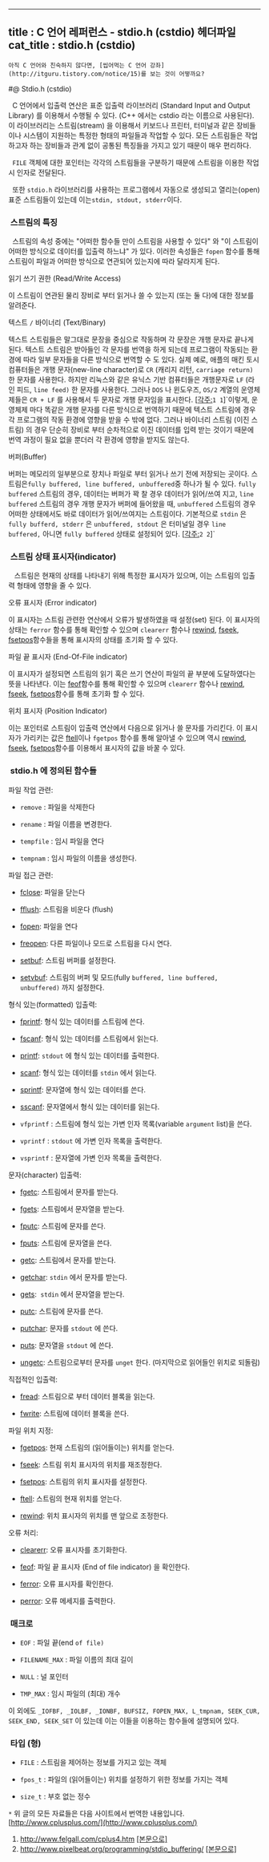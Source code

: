 ----------------
title : C 언어 레퍼런스 - stdio.h (cstdio) 헤더파일
cat_title :  stdio.h (cstdio)
--------------




```warning
아직 C 언어와 친숙하지 않다면, [씹어먹는 C 언어 강좌](http://itguru.tistory.com/notice/15)를 보는 것이 어떻까요?
```

#@ Stdio.h (cstdio)

  C 언어에서 입출력 연산은 표준 입출력 라이브러리 (Standard Input and Output Library) 를 이용해서 수행될 수 있다. (C++ 에서는 cstdio 라는 이름으로 사용된다). 이 라이브러리는 스트림(stream) 을 이용해서 키보드나 프린터, 터미널과 같은 장비들이나 시스템이 지원하는 특정한 형태의 파일들과 작업할 수 있다. 모든 스트림들은 작업하고자 하는 장비들과 관계 없이 공통된 특징들을 가지고 있기 때문이 매우 편리하다.

  `FILE` 객체에 대한 포인터는 각각의 스트림들을 구분하기 때문에 스트림을 이용한 작업시 인자로 전달된다.

  또한 `stdio.h` 라이브러리를 사용하는 프로그램에서 자동으로 생성되고 열리는(open) 표준 스트림들이 있는데 이는`stdin, stdout, stderr`이다.



###  스트림의 특징




  스트림의 속성 중에는 "어떠한 함수들 만이 스트림을 사용할 수 있다" 와 "이 스트림이 어떠한 방식으로 데이터를 입출력 하느냐" 가 있다. 이러한 속성들은 `fopen` 함수를 통해 스트림이 파일과 어떠한 방식으로 연관되어 있는지에 따라 달라지게 된다.

읽기 쓰기 권한 (Read/Write Access)

이 스트림이 연관된 물리 장비로 부터 읽거나 쓸 수 있는지 (또는 둘 다)에 대한 정보를 알려준다.

텍스트 `/` 바이너리 (Text/Binary)

텍스트 스트림들은 말그대로 문장을 중심으로 작동하며 각 문장은 개행 문자로 끝나게 된다. 텍스트 스트림은 받아들인 각 문자를 번역을 하게 되는데 프로그램이 작동되는 환경에 따라 일부 문자들을 다른 방식으로 번역할 수 도 있다. 실제 예로, 애플의 매킨 토시 컴퓨터들은 개행 문자(new-line character)로 `CR` (캐리지 리턴, `carriage return)` 한 문자를 사용한다. 하지만 리눅스와 같은 유닉스 기반 컴퓨터들은 개행문자로 `LF` (라인 피드, `line feed)` 한 문자를 사용한다. 그러나 `DOS` 나 윈도우즈, `OS/2` 계열의 운영체제들은 `CR + LF` 를 사용해서 두 문자로 개행 문자임을 표시한다. [[각주:](#footnote_34_1)`1 1`]`이렇게, 운영체제 마다 똑같은 개행 문자를 다른 방식으로 번역하기 때문에 텍스트 스트림에 경우 각 프로그램의 작동 환경에 영향을 받을 수 밖에 없다. 그러나 바이너리 스트림 (이진 스트림) 의 경우 단순히 장비로 부터 순차적으로 이진 데이터를 입력 받는 것이기 때문에 번역 과정이 필요 없을 뿐더러 각 환경에 영향을 받지도 않는다.

버퍼(Buffer)

버퍼는 메모리의 일부분으로 장치나 파일로 부터 읽거나 쓰기 전에 저장되는 곳이다. 스트림은`fully buffered, line buffered, unbuffered`중 하나가 될 수 있다. `fully buffered` 스트림의 경우, 데이터는 버퍼가 꽉 찰 경우 데이터가 읽어/쓰여 지고, `line buffered` 스트림의 경우 개행 문자가 버퍼에 들어왔을 때, `unbuffered` 스트림의 경우 어떠한 상태에서도 바로 데이터가 읽어/쓰여지는 스트림이다. 기본적으로 `stdin` 은 `fully bufferd, stderr` 은 `unbuffered, stdout` 은 터미널일 경우 `line buffered,` 아니면 `fully buffered` 상태로 설정되어 있다. [[각주:](#footnote_34_2)`2 2`]`


###  스트림 상태 표시자(indicator)



   스트림은 현재의 상태를 나타내기 위해 특정한 표시자가 있으며, 이는 스트림의 입출력 형태에 영향을 줄 수 있다.

오류 표시자 (Error indicator)

이 표시자는 스트림 관련한 연산에서 오류가 발생하였을 때 설정(set) 된다. 이 표시자의 상태는 `ferror` 함수를 통해 확인할 수 있으며 `clearerr` 함수나 [rewind](http://itguru.tistory.com/75), [fseek](http://itguru.tistory.com/72), [fsetpos](http://itguru.tistory.com/73)함수들을 통해 표시자의 상태를 초기화 할 수 있다.

파일 끝 표시자 (End-Of-File indicator)

이 표시자가 설정되면 스트림의 읽기 혹은 쓰기 연산이 파일의 끝 부분에 도달하였다는 뜻을 나타낸다. 이는 [feof](http://itguru.tistory.com/51)함수를 통해 확인할 수 있으며 `clearerr` 함수나 [rewind](http://itguru.tistory.com/75), [fseek](http://itguru.tistory.com/72), [fsetpos](http://itguru.tistory.com/73)함수를 통해 초기화 할 수 있다.

위치 표시자 (Position Indicator)

이는 포인터로 스트림이 입출력 연산에서 다음으로 읽거나 쓸 문자를 가리킨다. 이 표시자가 가리키는 값은 [ftell](http://itguru.tistory.com/74)이나 `fgetpos` 함수를 통해 알아낼 수 있으며 역시 [rewind](http://itguru.tistory.com/75), [fseek](http://itguru.tistory.com/72), [fsetpos](http://itguru.tistory.com/73)함수를 이용해서 표시자의 값을 바꿀 수 있다.




###  stdio.h 에 정의된 함수들




파일 작업 관련:


* `remove` : 파일을 삭제한다

* `rename` : 파일 이름을 변경한다.

* `tempfile` : 임시 파일을 연다

* `tempnam` : 임시 파일의 이름을 생성한다.


파일 접근 관련:


*  [fclose](http://itguru.tistory.com/54): 파일을 닫는다

*  [fflush](http://itguru.tistory.com/57): 스트림을 비운다 (flush)

*  [fopen](http://itguru.tistory.com/58): 파일을 연다

*  [freopen](http://itguru.tistory.com/59): 다른 파일이나 모드로 스트림을 다시 연다.

*  [setbuf](http://itguru.tistory.com/61): 스트림 버퍼를 설정한다.

*  [setvbuf](http://itguru.tistory.com/62): 스트림의 버퍼 및 모드(fully `buffered, line buffered, unbuffered)` 까지 설정한다.


형식 있는(formatted) 입출력:


*  [fprintf](http://itguru.tistory.com/64): 형식 있는 데이터를 스트림에 쓴다.

*  [fscanf](http://itguru.tistory.com/65): 형식 있는 데이터를 스트림에서 읽는다.

*  [printf](http://itguru.tistory.com/35): `stdout` 에 형식 있는 데이터를 출력한다.

*  [scanf](http://itguru.tistory.com/36): 형식 있는 데이터를 `stdin` 에서 읽는다.

*  [sprintf](http://itguru.tistory.com/66): 문자열에 형식 있는 데이터를 쓴다.

*  [sscanf](http://itguru.tistory.com/67): 문자열에서 형식 있는 데이터를 읽는다.

* `vfprintf` : 스트림에 형식 있는 가변 인자 목록(variable `argument` list)을 쓴다.

* `vprintf` : `stdout` 에 가변 인자 목록을 출력한다.

* `vsprintf` : 문자열에 가변 인자 목록을 출력한다.


문자(character) 입출력:


*  [fgetc](http://itguru.tistory.com/37): 스트림에서 문자를 받는다.



*  [fgets](http://itguru.tistory.com/38): 스트림에서 문자열을 받는다.



*  [fputc](http://itguru.tistory.com/39): 스트림에 문자를 쓴다.

*  [fputs](http://itguru.tistory.com/40): 스트림에 문자열을 쓴다.

*  [getc](http://itguru.tistory.com/41): 스트림에서 문자를 받는다.



*  [getchar](http://itguru.tistory.com/44): `stdin` 에서 문자를 받는다.

*  [gets](http://itguru.tistory.com/45):  `stdin` 에서 문자열을 받는다.



*  [putc](http://itguru.tistory.com/46): 스트림에 문자를 쓴다.

*  [putchar](http://itguru.tistory.com/47): 문자를 `stdout` 에 쓴다.



*  [puts](http://itguru.tistory.com/48): 문자열을 `stdout` 에 쓴다.

*  [ungetc](http://itguru.tistory.com/49): 스트림으로부터 문자를 `unget` 한다. (마지막으로 읽어들인 위치로 되돌림)


직접적인 입출력:


*  [fread](http://itguru.tistory.com/68): 스트림으로 부터 데이터 블록을 읽는다.

*  [fwrite](http://itguru.tistory.com/69): 스트림에 데이터 블록을 쓴다.


파일 위치 지정:


*  [fgetpos](http://itguru.tistory.com/70): 현재 스트림의 (읽어들이는) 위치를 얻는다.

*  [fseek](http://itguru.tistory.com/72): 스트림 위치 표시자의 위치를 재조정한다.

*  [fsetpos](http://itguru.tistory.com/73): 스트림의 위치 표시자를 설정한다.

*  [ftell](http://itguru.tistory.com/74): 스트림의 현재 위치를 얻는다.

*  [rewind](http://itguru.tistory.com/75): 위치 표시자의 위치를 맨 앞으로 조정한다.


오류 처리:


*  [clearerr](http://itguru.tistory.com/50): 오류 표시자를 초기화한다.



*  [feof](http://itguru.tistory.com/51): 파일 끝 표시자 (End of file indicator) 을 확인한다.

*  [ferror](http://itguru.tistory.com/52): 오류 표시자를 확인한다.

*  [perror](http://itguru.tistory.com/53): 오류 메세지를 출력한다.




###  매크로






* `EOF` : 파일 끝(end `of file)`



* `FILENAME_MAX` : 파일 이름의 최대 길이

* `NULL` : 널 포인터



* `TMP_MAX` : 임시 파일의 (최대) 개수

이 외에도 `_IOFBF, _IOLBF, _IONBF, BUFSIZ, FOPEN_MAX, L_tmpnam, SEEK_CUR, SEEK_END, SEEK_SET` 이 있는데 이는 이들을 이용하는 함수들에 설명되어 있다.





###  타입 (형)





* `FILE` : 스트림을 제어하는 정보를 가지고 있는 객체

* `fpos_t` : 파일의 (읽어들이는) 위치를 설정하기 위한 정보를 가지는 객체

* `size_t` : 부호 없는 정수


`*` 위 글의 모든 자료들은 다음 사이트에서 번역한 내용입니다. [http://www.cplusplus.com/](http://www.cplusplus.com/)


1. http://www.felgall.com/cplus4.htm
 [[본문으로]](#footnote_link_34_1)
1. http://www.pixelbeat.org/programming/stdio_buffering/
 [[본문으로]](#footnote_link_34_2)



